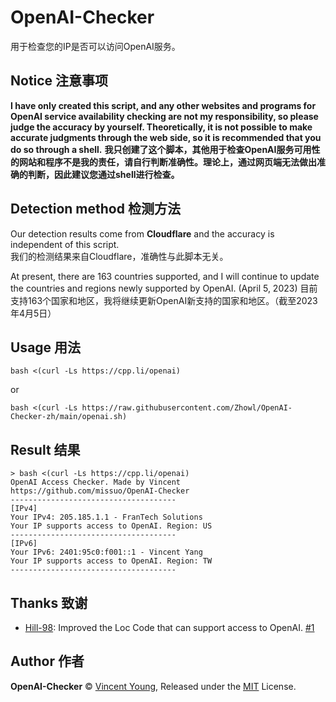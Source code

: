# OpenAI-Checker
用于检查您的IP是否可以访问OpenAI服务。

## Notice 注意事项 
**I have only created this script, and any other websites and programs for OpenAI service availability checking are not my responsibility, so please judge the accuracy by yourself. Theoretically, it is not possible to make accurate judgments through the web side, so it is recommended that you do so through a shell.**
**我只创建了这个脚本，其他用于检查OpenAI服务可用性的网站和程序不是我的责任，请自行判断准确性。理论上，通过网页端无法做出准确的判断，因此建议您通过shell进行检查。**

## Detection method 检测方法 
Our detection results come from **Cloudflare** and the accuracy is independent of this script.   
我们的检测结果来自Cloudflare，准确性与此脚本无关。

At present, there are 163 countries supported, and I will continue to update the countries and regions newly supported by OpenAI. (April 5, 2023)
目前支持163个国家和地区，我将继续更新OpenAI新支持的国家和地区。（截至2023年4月5日）

## Usage 用法
```shell
bash <(curl -Ls https://cpp.li/openai)
```
or
```shell
bash <(curl -Ls https://raw.githubusercontent.com/Zhowl/OpenAI-Checker-zh/main/openai.sh)
```
## Result 结果
```
> bash <(curl -Ls https://cpp.li/openai)
OpenAI Access Checker. Made by Vincent
https://github.com/missuo/OpenAI-Checker
-------------------------------------
[IPv4]
Your IPv4: 205.185.1.1 - FranTech Solutions
Your IP supports access to OpenAI. Region: US
-------------------------------------
[IPv6]
Your IPv6: 2401:95c0:f001::1 - Vincent Yang
Your IP supports access to OpenAI. Region: TW
-------------------------------------
```
## Thanks 致谢
- [Hill-98](https://github.com/Hill-98): Improved the Loc Code that can support access to OpenAI. [#1](https://github.com/missuo/OpenAI-Checker/issues/1)

## Author 作者
**OpenAI-Checker** © [Vincent Young](https://github.com/missuo), Released under the [MIT](./LICENSE) License.<br>
